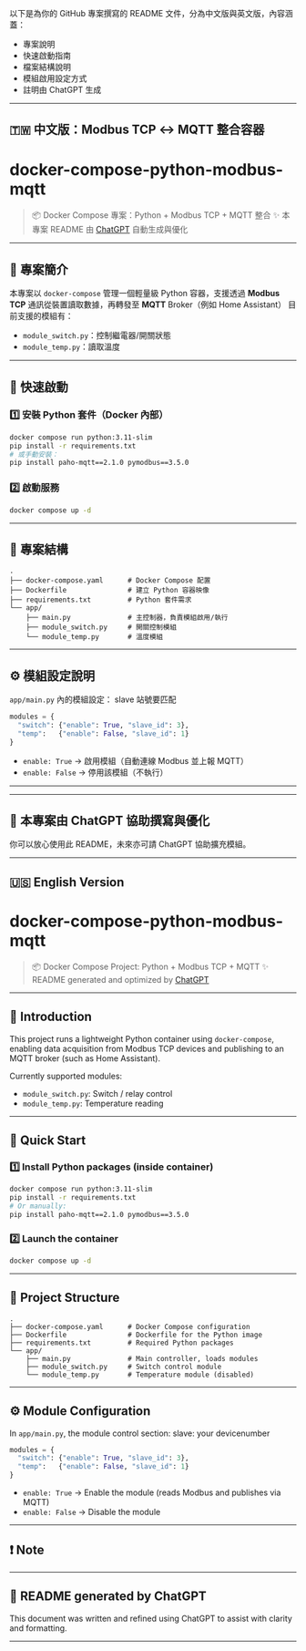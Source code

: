 以下是為你的 GitHub 專案撰寫的 README 文件，分為中文版與英文版，內容涵蓋：

* 專案說明
* 快速啟動指南
* 檔案結構說明
* 模組啟用設定方式
* 註明由 ChatGPT 生成

---

## 🇹🇼 中文版：Modbus TCP ↔ MQTT 整合容器

# docker-compose-python-modbus-mqtt

> 📦 Docker Compose 專案：Python + Modbus TCP + MQTT 整合
> ✨ 本專案 README 由 [ChatGPT](https://openai.com/chatgpt) 自動生成與優化

---

## 📘 專案簡介

本專案以 `docker-compose` 管理一個輕量級 Python 容器，支援透過 **Modbus TCP** 通訊從裝置讀取數據，再轉發至 **MQTT** Broker（例如 Home Assistant）
目前支援的模組有：

* `module_switch.py`：控制繼電器/開關狀態
* `module_temp.py`：讀取溫度 

---

## 🚀 快速啟動

### 1️⃣ 安裝 Python 套件（Docker 內部）

```bash
docker compose run python:3.11-slim
pip install -r requirements.txt
# 或手動安裝：
pip install paho-mqtt==2.1.0 pymodbus==3.5.0
```

### 2️⃣ 啟動服務

```bash
docker compose up -d
```

---

## 📁 專案結構

```
.
├── docker-compose.yaml      # Docker Compose 配置
├── Dockerfile               # 建立 Python 容器映像
├── requirements.txt         # Python 套件需求
└── app/
    ├── main.py              # 主控制器，負責模組啟用/執行
    ├── module_switch.py     # 開關控制模組
    └── module_temp.py       # 溫度模組
```

---

## ⚙️ 模組設定說明

`app/main.py` 內的模組設定：
slave 站號要匹配

```python
modules = {
  "switch": {"enable": True, "slave_id": 3},
  "temp":   {"enable": False, "slave_id": 1}
}
```

* `enable: True` → 啟用模組（自動連線 Modbus 並上報 MQTT）
* `enable: False` → 停用該模組（不執行）

---


---

## 🧠 本專案由 ChatGPT 協助撰寫與優化

你可以放心使用此 README，未來亦可請 ChatGPT 協助擴充模組。

---

## 🇺🇸 English Version

# docker-compose-python-modbus-mqtt

> 📦 Docker Compose Project: Python + Modbus TCP + MQTT
> ✨ README generated and optimized by [ChatGPT](https://openai.com/chatgpt)

---

## 📘 Introduction

This project runs a lightweight Python container using `docker-compose`, enabling data acquisition from Modbus TCP devices and publishing to an MQTT broker (such as Home Assistant).

Currently supported modules:

* `module_switch.py`: Switch / relay control
* `module_temp.py`: Temperature reading

---

## 🚀 Quick Start

### 1️⃣ Install Python packages (inside container)

```bash
docker compose run python:3.11-slim
pip install -r requirements.txt
# Or manually:
pip install paho-mqtt==2.1.0 pymodbus==3.5.0
```

### 2️⃣ Launch the container

```bash
docker compose up -d
```

---

## 📁 Project Structure

```
.
├── docker-compose.yaml      # Docker Compose configuration
├── Dockerfile               # Dockerfile for the Python image
├── requirements.txt         # Required Python packages
└── app/
    ├── main.py              # Main controller, loads modules
    ├── module_switch.py     # Switch control module
    └── module_temp.py       # Temperature module (disabled)
```

---

## ⚙️ Module Configuration

In `app/main.py`, the module control section:
slave: your devicenumber

```python
modules = {
  "switch": {"enable": True, "slave_id": 3},
  "temp":   {"enable": False, "slave_id": 1}
}
```

* `enable: True` → Enable the module (reads Modbus and publishes via MQTT)
* `enable: False` → Disable the module

---

## ❗ Note


---

## 🧠 README generated by ChatGPT

This document was written and refined using ChatGPT to assist with clarity and formatting.

---

